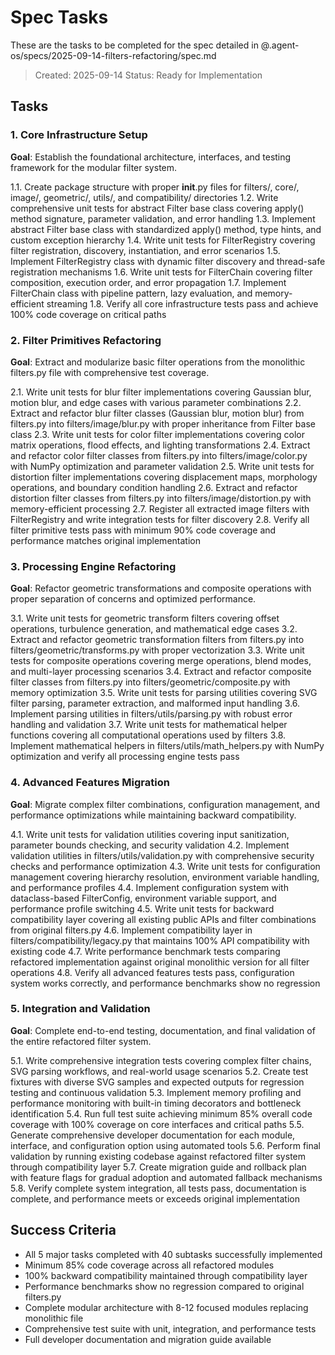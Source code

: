 # Spec Tasks

These are the tasks to be completed for the spec detailed in @.agent-os/specs/2025-09-14-filters-refactoring/spec.md

> Created: 2025-09-14
> Status: Ready for Implementation

## Tasks

### 1. Core Infrastructure Setup

**Goal**: Establish the foundational architecture, interfaces, and testing framework for the modular filter system.

1.1. Create package structure with proper __init__.py files for filters/, core/, image/, geometric/, utils/, and compatibility/ directories
1.2. Write comprehensive unit tests for abstract Filter base class covering apply() method signature, parameter validation, and error handling
1.3. Implement abstract Filter base class with standardized apply() method, type hints, and custom exception hierarchy
1.4. Write unit tests for FilterRegistry covering filter registration, discovery, instantiation, and error scenarios
1.5. Implement FilterRegistry class with dynamic filter discovery and thread-safe registration mechanisms
1.6. Write unit tests for FilterChain covering filter composition, execution order, and error propagation
1.7. Implement FilterChain class with pipeline pattern, lazy evaluation, and memory-efficient streaming
1.8. Verify all core infrastructure tests pass and achieve 100% code coverage on critical paths

### 2. Filter Primitives Refactoring

**Goal**: Extract and modularize basic filter operations from the monolithic filters.py file with comprehensive test coverage.

2.1. Write unit tests for blur filter implementations covering Gaussian blur, motion blur, and edge cases with various parameter combinations
2.2. Extract and refactor blur filter classes (Gaussian blur, motion blur) from filters.py into filters/image/blur.py with proper inheritance from Filter base class
2.3. Write unit tests for color filter implementations covering color matrix operations, flood effects, and lighting transformations
2.4. Extract and refactor color filter classes from filters.py into filters/image/color.py with NumPy optimization and parameter validation
2.5. Write unit tests for distortion filter implementations covering displacement maps, morphology operations, and boundary condition handling
2.6. Extract and refactor distortion filter classes from filters.py into filters/image/distortion.py with memory-efficient processing
2.7. Register all extracted image filters with FilterRegistry and write integration tests for filter discovery
2.8. Verify all filter primitive tests pass with minimum 90% code coverage and performance matches original implementation

### 3. Processing Engine Refactoring

**Goal**: Refactor geometric transformations and composite operations with proper separation of concerns and optimized performance.

3.1. Write unit tests for geometric transform filters covering offset operations, turbulence generation, and mathematical edge cases
3.2. Extract and refactor geometric transformation filters from filters.py into filters/geometric/transforms.py with proper vectorization
3.3. Write unit tests for composite operations covering merge operations, blend modes, and multi-layer processing scenarios
3.4. Extract and refactor composite filter classes from filters.py into filters/geometric/composite.py with memory optimization
3.5. Write unit tests for parsing utilities covering SVG filter parsing, parameter extraction, and malformed input handling
3.6. Implement parsing utilities in filters/utils/parsing.py with robust error handling and validation
3.7. Write unit tests for mathematical helper functions covering all computational operations used by filters
3.8. Implement mathematical helpers in filters/utils/math_helpers.py with NumPy optimization and verify all processing engine tests pass

### 4. Advanced Features Migration

**Goal**: Migrate complex filter combinations, configuration management, and performance optimizations while maintaining backward compatibility.

4.1. Write unit tests for validation utilities covering input sanitization, parameter bounds checking, and security validation
4.2. Implement validation utilities in filters/utils/validation.py with comprehensive security checks and performance optimization
4.3. Write unit tests for configuration management covering hierarchy resolution, environment variable handling, and performance profiles
4.4. Implement configuration system with dataclass-based FilterConfig, environment variable support, and performance profile switching
4.5. Write unit tests for backward compatibility layer covering all existing public APIs and filter combinations from original filters.py
4.6. Implement compatibility layer in filters/compatibility/legacy.py that maintains 100% API compatibility with existing code
4.7. Write performance benchmark tests comparing refactored implementation against original monolithic version for all filter operations
4.8. Verify all advanced features tests pass, configuration system works correctly, and performance benchmarks show no regression

### 5. Integration and Validation

**Goal**: Complete end-to-end testing, documentation, and final validation of the entire refactored filter system.

5.1. Write comprehensive integration tests covering complex filter chains, SVG parsing workflows, and real-world usage scenarios
5.2. Create test fixtures with diverse SVG samples and expected outputs for regression testing and continuous validation
5.3. Implement memory profiling and performance monitoring with built-in timing decorators and bottleneck identification
5.4. Run full test suite achieving minimum 85% overall code coverage with 100% coverage on core interfaces and critical paths
5.5. Generate comprehensive developer documentation for each module, interface, and configuration option using automated tools
5.6. Perform final validation by running existing codebase against refactored filter system through compatibility layer
5.7. Create migration guide and rollback plan with feature flags for gradual adoption and automated fallback mechanisms
5.8. Verify complete system integration, all tests pass, documentation is complete, and performance meets or exceeds original implementation

## Success Criteria

- All 5 major tasks completed with 40 subtasks successfully implemented
- Minimum 85% code coverage across all refactored modules
- 100% backward compatibility maintained through compatibility layer
- Performance benchmarks show no regression compared to original filters.py
- Complete modular architecture with 8-12 focused modules replacing monolithic file
- Comprehensive test suite with unit, integration, and performance tests
- Full developer documentation and migration guide available